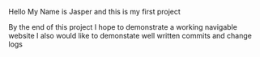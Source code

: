 Hello My Name is Jasper and this is my first project

By the end of this project I hope to demonstrate a working navigable website
I also would like to demonstate well written commits and change logs